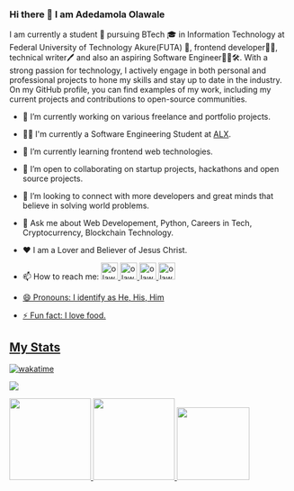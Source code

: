 ### Hi there 👋 I am Adedamola Olawale

I am currently a student :boy: pursuing BTech :mortar_board: in Information Technology at Federal University of Technology Akure(FUTA) :school:, frontend developer👨‍💻, technical writer🖊️ and also an aspiring Software Engineer👨‍💻🛠️. With a strong passion for technology, I actively engage in both personal and professional projects to hone my skills and stay up to date in the industry. On my GitHub profile, you can find examples of my work, including my current projects and contributions to open-source communities.

- 🔭 I’m currently working on various freelance and portfolio projects.
- 👨‍💻 I'm currently a Software Engineering Student at [ALX](https://www.alxafrica.com/software-engineering/).
- 🌱 I’m currently learning frontend web technologies.
- 👯 I’m open to collaborating on startup projects, hackathons and open source projects.
- 🤔 I’m looking to connect with more developers and great minds that believe in  solving world problems.
- 💬 Ask me about Web Developement, Python, Careers in Tech, Cryptocurrency, Blockchain Technology.
- ❤️ I am a Lover and Believer of Jesus Christ.
- 📫 How to reach me: 
<a href="https://github.com/Dprof-code"><img alt="olawale_adedamola | Github" width="30px" src="https://github.githubassets.com/images/modules/logos_page/GitHub-Mark.png" />
<a href="https://www.linkedin.com/in/olawale-adedamola-b9b1641a2"><img alt="olawale_adedamola | LinkedIn" width="30px" src="https://cdn-icons-png.flaticon.com/128/3536/3536505.png" />
<a href="https://twitter.com/pr0devs"><img alt="olawale_adedamola | Twitter" width="30px" src="https://cdn-icons-png.flaticon.com/128/3256/3256013.png" />
<a href="mailto:olawaleade15@gmail.com"><img alt="olawale_adedamola | Gmail" width="30px" src="https://cdn-icons-png.flaticon.com/128/5968/5968534.png" />
        
- 😄 Pronouns: I identify as He, His, Him
- ⚡ Fun fact: I love food.


## My Stats

[![wakatime](https://wakatime.com/badge/user/255a1e9f-e652-4b34-b3d8-07ca96938d4f.svg)](https://wakatime.com/@255a1e9f-e652-4b34-b3d8-07ca96938d4f)
        
![](https://komarev.com/ghpvc/?username=dprof-code)
  
<a href="https://github.com/anuraghazra/github-readme-stats">
  <img height="145em" src="https://github-readme-stats.vercel.app/api?username=dprof-code&show_icons=true&theme=highcontrast&hide_title=true&hide_border=true" style="max-width: 100%;" />
</a>
<a href="https://git.io/streak-stats">
  <img height="145em" src="https://streak-stats.demolab.com?user=dprof-code&theme=python-dark&hide_title=true&hide_border=true" style="max-width: 100%;"/>
</a>
<a href="https://github.com/anuraghazra/github-readme-stats">
  <img height="129.6em" src="https://github-readme-stats.vercel.app/api/top-langs/?username=dprof-code&amp;layout=compact&amp;theme=highcontrast&langs_count=10&amp;hide_title=true&amp;hide_border=true" style="max-width: 100%;">
</a>


